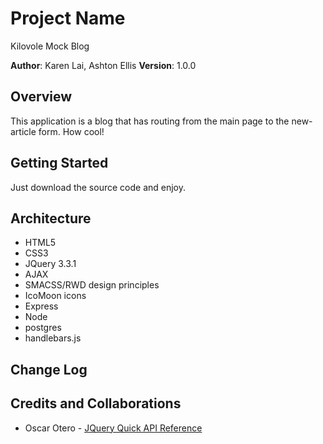# Project Name
Kilovole Mock Blog

**Author**: Karen Lai, Ashton Ellis
**Version**: 1.0.0 

## Overview
This application is a blog that has routing from the main page to the new-article form. How cool!

## Getting Started
Just download the source code and enjoy.

## Architecture
* HTML5
* CSS3
* JQuery 3.3.1
* AJAX
* SMACSS/RWD design principles
* IcoMoon icons
* Express
* Node
* postgres
* handlebars.js

## Change Log

## Credits and Collaborations
* Oscar Otero - [JQuery Quick API Reference](https://oscarotero.com/jquery/)
